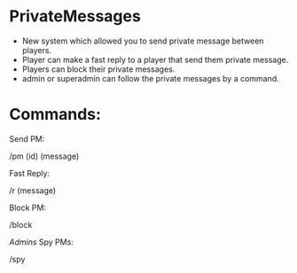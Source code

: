 # PrivateMessages
- New system which allowed you to send private message between players.
- Player can make a fast reply to a player that send them private message.
- Players can block their private messages.
- admin or superadmin can follow the private messages by a command.

# Commands:
Send PM:

/pm (id) (message)
  
Fast Reply:

/r (message)
  
Block PM:

/block

*Admins* Spy PMs:

/spy
